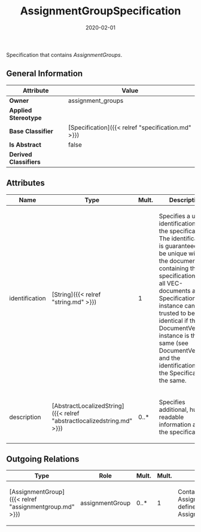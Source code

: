 ﻿---
title: AssignmentGroupSpecification
toc: false
type: specs
date: "2020-02-01"
draft: false
specification: VEC
version: 1.2.0
documentType: "Recommendation"
elementType: Class
classes:
  - AssignmentGroupSpecification
menu_name: vec-1.2.0
---
<p> Specification that contains <i>AssignmentGroups</i>.      </p>

## General Information

| Attribute               | Value |
|-------------------------|-------|
| **Owner**               | assignment_groups |
| **Applied Stereotype**  |   |
| **Base Classifier**     | [Specification]({{< relref "specification.md" >}})<br/>  |
| **Is Abstract**         | false |
| **Derived Classifiers** |   |

## Attributes
|  Name  |  Type  |  Mult.  |  Description  |  Owning Classifier  |
|--------|--------|---------|---------------|--------------|
|identification | [String]({{< relref "string.md" >}}) | 1 | <p> Specifies a unique identification of the specification. The identification is guaranteed to be unique within the document containing the specification. For all VEC-documents a Specification-instance can be trusted to be identical if the DocumentVersion-instance is the same (see DocumentVersion) and the identification of the Specification is the same.      </p> | [Specification]({{< relref "specification.md" >}}) |
|description | [AbstractLocalizedString]({{< relref "abstractlocalizedstring.md" >}}) | 0..* | <p> Specifies additional, human readable information about the specification.      </p> | [Specification]({{< relref "specification.md" >}}) |

## Outgoing Relations
|    Type  |   Role   |   Mult.   |   Mult.   |   Description   |
|----------|----------|-----------|-----------|-----------------|
| [AssignmentGroup]({{< relref "assignmentgroup.md" >}}) | assignmentGroup | 0..* | 1 | <p> Contains the AssignmentGroups that are defined by this AssignmentGroupSpecification.      </p> |
